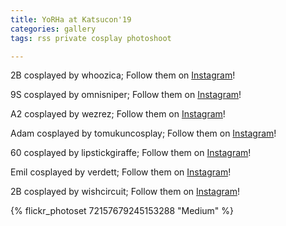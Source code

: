 ```yaml
---
title: YoRHa at Katsucon'19
categories: gallery
tags: rss private cosplay photoshoot

---
```


2B cosplayed by whoozica; Follow them on [Instagram](https://www.instagram.com/whoozica)!

9S cosplayed by omnisniper; Follow them on [Instagram](https://www.instagram.com/omnisniper)!

A2 cosplayed by wezrez; Follow them on [Instagram](https://www.instagram.com/wezrez)!

Adam cosplayed by tomukuncosplay; Follow them on [Instagram](https://www.instagram.com/tomukuncosplay)!

60 cosplayed by lipstickgiraffe; Follow them on [Instagram](https://www.instagram.com/lipstickgiraffe)!

Emil cosplayed by verdett; Follow them on [Instagram](https://www.instagram.com/verdett)!

2B cosplayed by wishcircuit; Follow them on [Instagram](https://www.instagram.com/wishcircuit)!

{% flickr_photoset 72157679245153288 "Medium" %}